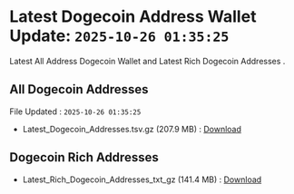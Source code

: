 # Latest Dogecoin Address Wallet Update: `2025-10-26 01:35:25`

Latest All Address Dogecoin Wallet and Latest Rich Dogecoin Addresses .

## All Dogecoin Addresses

File Updated : `2025-10-26 01:35:25`

- Latest_Dogecoin_Addresses.tsv.gz (207.9 MB) : [Download](https://github.com/Pymmdrza/Rich-Address-Wallet/releases/tag/Dogecoin)

## Dogecoin Rich Addresses

- Latest_Rich_Dogecoin_Addresses_txt_gz (141.4 MB) : [Download](https://github.com/Pymmdrza/Rich-Address-Wallet/releases/tag/Dogecoin)
